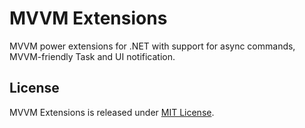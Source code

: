 # MVVM Extensions
MVVM power extensions for .NET with support for async commands, MVVM-friendly Task and UI notification.


## License

MVVM Extensions is released under [MIT License](https://github.com/TommasoScalici/MVVMExtensions/blob/master/LICENSE.md).
